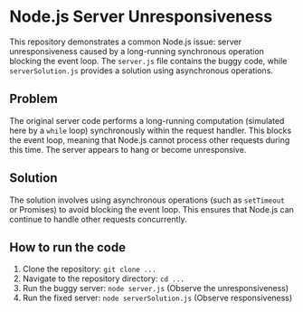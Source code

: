 # Node.js Server Unresponsiveness

This repository demonstrates a common Node.js issue: server unresponsiveness caused by a long-running synchronous operation blocking the event loop.  The `server.js` file contains the buggy code, while `serverSolution.js` provides a solution using asynchronous operations.

## Problem

The original server code performs a long-running computation (simulated here by a `while` loop) synchronously within the request handler.  This blocks the event loop, meaning that Node.js cannot process other requests during this time. The server appears to hang or become unresponsive.

## Solution

The solution involves using asynchronous operations (such as `setTimeout` or Promises) to avoid blocking the event loop. This ensures that Node.js can continue to handle other requests concurrently. 

## How to run the code

1. Clone the repository: `git clone ...`
2. Navigate to the repository directory: `cd ...`
3. Run the buggy server: `node server.js` (Observe the unresponsiveness)
4. Run the fixed server: `node serverSolution.js` (Observe responsiveness)